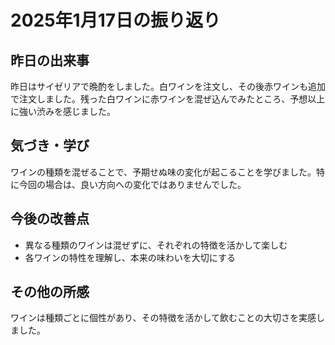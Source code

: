 # 2025年1月17日の振り返り

## 昨日の出来事
昨日はサイゼリアで晩酌をしました。白ワインを注文し、その後赤ワインも追加で注文しました。残った白ワインに赤ワインを混ぜ込んでみたところ、予想以上に強い渋みを感じました。

## 気づき・学び
ワインの種類を混ぜることで、予期せぬ味の変化が起こることを学びました。特に今回の場合は、良い方向への変化ではありませんでした。

## 今後の改善点
- 異なる種類のワインは混ぜずに、それぞれの特徴を活かして楽しむ
- 各ワインの特性を理解し、本来の味わいを大切にする

## その他の所感
ワインは種類ごとに個性があり、その特徴を活かして飲むことの大切さを実感しました。